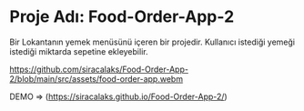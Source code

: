 # Proje Adı: Food-Order-App-2
Bir Lokantanın yemek menüsünü içeren bir projedir. Kullanıcı istediği yemeği istediği miktarda sepetine ekleyebilir. 


https://github.com/siracalaks/Food-Order-App-2/blob/main/src/assets/food-order-app.webm



DEMO => (https://siracalaks.github.io/Food-Order-App-2/)
